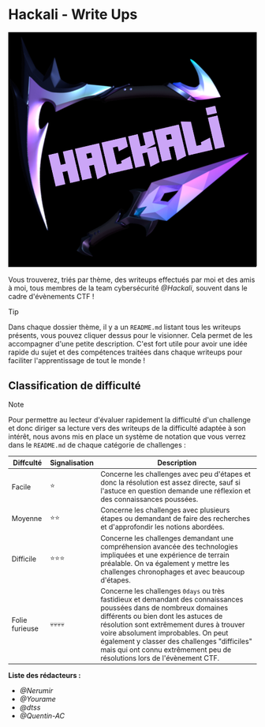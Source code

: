 # Hackali - Write Ups

![Hackali](logo.png) 

Vous trouverez, triés par thème, des writeups effectués par moi et des amis à moi, tous membres de la team cybersécurité *@Hackali*, souvent dans le cadre d'évènements CTF !

> [!TIP]
> Dans chaque dossier thème, il y a un `README.md` listant tous les writeups présents, vous pouvez cliquer dessus pour le visionner. Cela permet de les accompagner d'une petite description. C'est fort utile pour avoir une idée rapide du sujet et des compétences traitées dans chaque writeups pour faciliter l'apprentissage de tout le monde !

## Classification de difficulté

> [!NOTE]
> Pour permettre au lecteur d'évaluer rapidement la difficulté d'un challenge et donc diriger sa lecture vers des writeups de la difficulté adaptée à son intérêt, nous avons mis en place un système de notation que vous verrez dans le `README.md` de chaque catégorie de challenges :

| Diffculté | Signalisation | Description |
| ------------- | -------------- | -------------- |
| Facile | :star: | Concerne les challenges avec peu d'étapes et donc la résolution est assez directe, sauf si l'astuce en question demande une réflexion et des connaissances poussées. |
| Moyenne | :star::star: | Concerne les challenges avec plusieurs étapes ou demandant de faire des recherches et d'approfondir les notions abordées.  |
| Difficile | :star::star::star: | Concerne les challenges demandant une compréhension avancée des technologies impliquées et une expérience de terrain préalable. On va également y mettre les challenges chronophages et avec beaucoup d'étapes.  |
| Folie furieuse | :skull::skull::skull::skull: | Concerne les challenges `0days` ou très fastidieux et demandant des connaissances poussées dans de nombreux domaines différents ou bien dont les astuces de résolution sont extrêmement dures à trouver voire absolument improbables. On peut également y classer des challenges "difficiles" mais qui ont connu extrêmement peu de résolutions lors de l'évènement CTF.  |


**Liste des rédacteurs :**

- *@Nerumir*
- *@Yourame*
- *@dtss*
- *@Quentin-AC*
